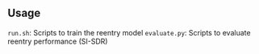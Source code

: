 ## Usage


`run.sh`: Scripts to train the reentry model
`evaluate.py`: Scripts to evaluate reentry performance (SI-SDR)



